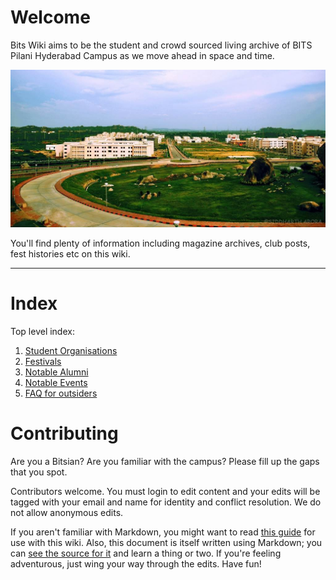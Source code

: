 <!-- TITLE: Home -->
<!-- SUBTITLE: Welcome to Bits Wiki -->

# Welcome
Bits Wiki aims to be the  student and crowd sourced living archive of BITS Pilani Hyderabad Campus as we move ahead in space and time.

![Bits Pilani Hyderabad Campus Hyderabad](/uploads/bits-pilani-hyderabad-campus-hyderabad.jpg "Bits Pilani Hyderabad Campus Hyderabad")

You'll find plenty of information including magazine archives, club posts, fest histories etc on this wiki.


-----

# Index

Top level index:

1. [Student Organisations](/orgs)
2. [Festivals](/fests)
3. [Notable Alumni](/alumni)
4. [Notable Events](/events)
5. [FAQ for outsiders](/faq)

# Contributing

Are you a Bitsian? Are you familiar with the campus? Please fill up the gaps that you spot.

Contributors welcome. You must login to edit content and your edits will be tagged with your email and name for identity and conflict resolution. We do not allow anonymous edits.


If you aren't familiar with Markdown, you might want to read [this guide](https://docs.requarks.io/wiki/user-guide/markdown-syntax) for use with this wiki. Also, this document is itself written using Markdown; you can [see the source for it](/source/home) and learn a thing or two. If you're feeling adventurous, just wing your way through the edits. Have fun!
